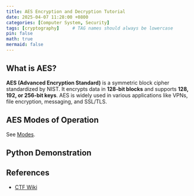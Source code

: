 ```yaml
---
title: AES Encryption and Decryption Tutorial
date: 2025-04-07 11:28:00 +0800
categories: [Computer System, Security]
tags: [cryptography]     # TAG names should always be lowercase
pin: false
math: true
mermaid: false
---
```


## What is AES?

**AES (Advanced Encryption Standard)** is a symmetric block cipher standardized by NIST.
It encrypts data in **128-bit blocks** and supports **128, 192, or 256-bit keys**. AES
is widely used in various applications like VPNs, file encryption, messaging, and SSL/TLS.

## AES Modes of Operation

See [Modes](https://cryptography.io/en/latest/hazmat/primitives/symmetric-encryption/#module-cryptography.hazmat.primitives.ciphers.modes).

## Python Demonstration

<script src="https://gist.github.com/byrzhm/83cfffea409dd958d08dfc9238d78a04.js"></script>


## References

- [CTF Wiki](https://ctf-wiki.org/crypto/blockcipher/aes/)
